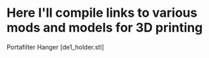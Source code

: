 # Here I'll compile links to various mods and models for 3D printing

Portafilter Hanger [de1_holder.stl]

